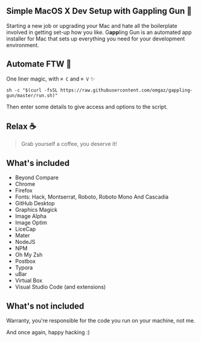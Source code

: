 ## Simple MacOS X Dev Setup with G**app**ling Gun :gun:

Starting a new job or upgrading your Mac and hate all the boilerplate involved in getting set-up how you like. G**app**ling Gun is an automated app installer for Mac that sets up everything you need for your development environment.

## Automate FTW :robot:

One liner magic, with `⌘ C` and `⌘ V` :sparkles:

```
sh -c "$(curl -fsSL https://raw.githubusercontent.com/omgaz/gappling-gun/master/run.sh)"
```

Then enter some details to give access and options to the script.

## Relax :coffee:

> Grab yourself a coffee, you deserve it!

## What's included

- Beyond Compare
- Chrome
- Firefox
- Fonts: Hack, Montserrat, Roboto, Roboto Mono And Cascadia
- GitHub Desktop
- Graphics Magick
- Image Alpha
- Image Optim
- LiceCap
- Mater
- NodeJS
- NPM
- Oh My Zsh
- Postbox
- Typora
- uBar
- Virtual Box
- Visual Studio Code (and extensions)

## What's not included

Warranty, you're responsible for the code you run on your machine, not me.

And once again, happy hacking :)
